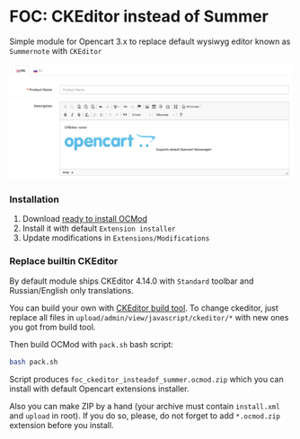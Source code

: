 # FOC: CKEditor instead of Summer

Simple module for Opencart 3.x to replace default wysiwyg editor known as `Summernote` with `CKEditor`

![CKEditor](./screens/1.png)

### Installation

1. Download [ready to install OCMod]()
1. Install it with default `Extension installer`
1. Update modifications in `Extensions/Modifications`

### Replace builtin CKEditor

By default module ships CKEditor 4.14.0 with `Standard` toolbar and Russian/English only translations.

You can build your own with [CKEditor build tool](https://ckeditor.com/cke4/builder). To change ckeditor, just replace all files in `upload/admin/view/javascript/ckeditor/*` with new ones you got from build tool.

Then build OCMod with `pack.sh` bash script:

```sh
bash pack.sh
```

Script produces `foc_ckeditor_insteadof_summer.ocmod.zip` which you can install with default Opencart extensions installer.

Also you can make ZIP by a hand (your archive must contain `install.xml` and `upload` in root). If you do so, please, do not forget to add `*.ocmod.zip` extension before you install.

